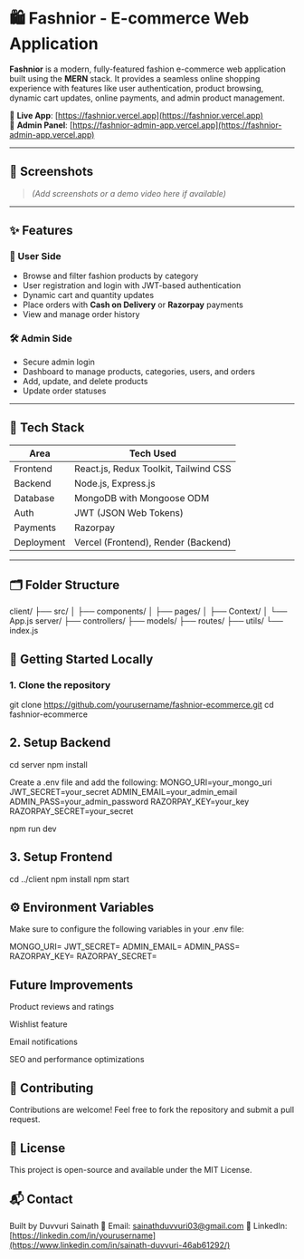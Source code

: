 # 🛍️ Fashnior - E-commerce Web Application

**Fashnior** is a modern, fully-featured fashion e-commerce web application built using the **MERN** stack. It provides a seamless online shopping experience with features like user authentication, product browsing, dynamic cart updates, online payments, and admin product management.

🔗 **Live App**: [https://fashnior.vercel.app](https://fashnior.vercel.app)  
🔐 **Admin Panel**: [https://fashnior-admin-app.vercel.app](https://fashnior-admin-app.vercel.app)

---

## 📸 Screenshots

> *(Add screenshots or a demo video here if available)*

---

## ✨ Features

### 👤 User Side
- Browse and filter fashion products by category
- User registration and login with JWT-based authentication
- Dynamic cart and quantity updates
- Place orders with **Cash on Delivery** or **Razorpay** payments
- View and manage order history

### 🛠️ Admin Side
- Secure admin login
- Dashboard to manage products, categories, users, and orders
- Add, update, and delete products
- Update order statuses

---

## 🧰 Tech Stack

| Area        | Tech Used                             |
|-------------|----------------------------------------|
| Frontend    | React.js, Redux Toolkit, Tailwind CSS |
| Backend     | Node.js, Express.js                   |
| Database    | MongoDB with Mongoose ODM             |
| Auth        | JWT (JSON Web Tokens)                 |
| Payments    | Razorpay                              |
| Deployment  | Vercel (Frontend), Render (Backend)   |

---

## 🗂️ Folder Structure
client/
├── src/
│ ├── components/
│ ├── pages/
│ ├── Context/
│ └── App.js
server/
├── controllers/
├── models/
├── routes/
├── utils/
└── index.js


## 🚀 Getting Started Locally

### 1. Clone the repository


git clone https://github.com/yourusername/fashnior-ecommerce.git
cd fashnior-ecommerce


## 2. Setup Backend

cd server
npm install

Create a .env file and add the following:
MONGO_URI=your_mongo_uri
JWT_SECRET=your_secret
ADMIN_EMAIL=your_admin_email
ADMIN_PASS=your_admin_password
RAZORPAY_KEY=your_key
RAZORPAY_SECRET=your_secret

npm run dev

## 3. Setup Frontend
cd ../client
npm install
npm start

## ⚙️ Environment Variables
Make sure to configure the following variables in your .env file:

MONGO_URI=
JWT_SECRET=
ADMIN_EMAIL=
ADMIN_PASS=
RAZORPAY_KEY=
RAZORPAY_SECRET=

## Future Improvements
Product reviews and ratings

Wishlist feature

Email notifications

SEO and performance optimizations

## 🤝 Contributing
Contributions are welcome! Feel free to fork the repository and submit a pull request.

## 📄 License
This project is open-source and available under the MIT License.

## 📬 Contact
Built by Duvvuri Sainath
📧 Email: sainathduvvuri03@gmail.com
🔗 LinkedIn: [https://linkedin.com/in/yourusername](https://www.linkedin.com/in/sainath-duvvuri-46ab61292/)
